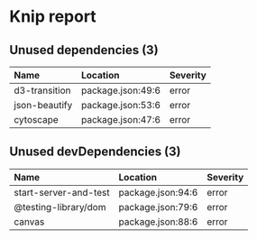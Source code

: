 # Knip report

## Unused dependencies (3)

| Name          | Location          | Severity |
| :------------ | :---------------- | :------- |
| d3-transition | package.json:49:6 | error    |
| json-beautify | package.json:53:6 | error    |
| cytoscape     | package.json:47:6 | error    |

## Unused devDependencies (3)

| Name                  | Location          | Severity |
| :-------------------- | :---------------- | :------- |
| start-server-and-test | package.json:94:6 | error    |
| @testing-library/dom  | package.json:79:6 | error    |
| canvas                | package.json:88:6 | error    |
